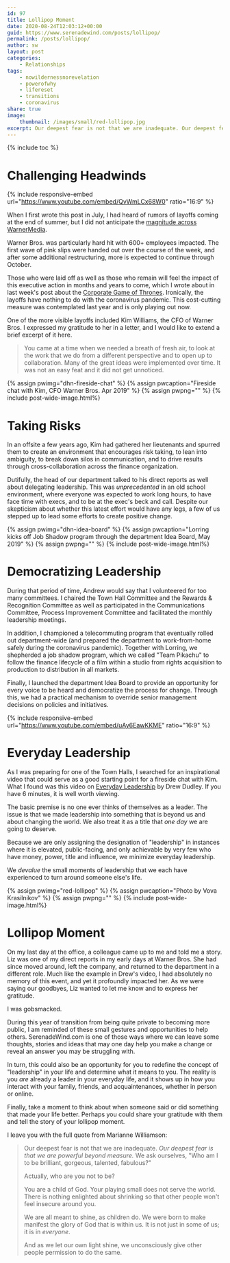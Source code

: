 ```yaml
---
id: 97
title: Lollipop Moment
date: 2020-08-24T12:03:12+00:00
guid: https://www.serenadewind.com/posts/lollipop/
permalink: /posts/lollipop/
author: sw
layout: post
categories:
    - Relationships
tags:
    - nowildernessnorevelation
    - powerofwhy
    - lifereset
    - transitions
    - coronavirus
share: true
image:
    thumbnail: /images/small/red-lollipop.jpg 
excerpt: Our deepest fear is not that we are inadequate. Our deepest fear is that we are powerful beyond measure. It is our light, not our darkness, that most frightens us. ~ Marianne Williamson
---
```

{% include toc %}

# Challenging Headwinds

{% include responsive-embed url="https://www.youtube.com/embed/QvWmLCx68W0" ratio="16:9" %}

When I first wrote this post in July, I had heard of rumors of layoffs coming at the end of summer, but I did not anticipate the [magnitude across WarnerMedia](https://www.hollywoodreporter.com/news/warnermedia-begins-massive-round-layoffs-1287678). 

Warner Bros. was particularly hard hit with 600+ employees impacted. The first wave of pink slips were handed out over the course of the week, and after some additional restructuring, more is expected to continue through October. 

Those who were laid off as well as those who remain will feel the impact of this executive action in months and years to come, which I wrote about in last week's post about the [Corporate Game of Thrones](https://www.patreon.com/posts/40320060/). Ironically, the layoffs have nothing to do with the coronavirus pandemic. This cost-cutting measure was contemplated last year and is only playing out now.

One of the more visible layoffs included Kim Williams, the CFO of Warner Bros. I expressed my gratitude to her in a letter, and I would like to extend a brief excerpt of it here. 

>You came at a time when we needed a breath of fresh air, to look at the work that we do from a different perspective and to open up to collaboration. Many of the great ideas were implemented over time. It was not an easy feat and it did not get unnoticed.

{% assign pwimg="dhn-fireside-chat" %}
{% assign pwcaption="Fireside chat with Kim, CFO Warner Bros. Apr 2019" %}
{% assign pwpng="" %}
{% include post-wide-image.html%}

# Taking Risks 

In an offsite a few years ago, Kim had gathered her lieutenants and spurred them to create an environment that encourages risk taking, to lean into ambiguity, to break down silos in communication, and to drive results through cross-collaboration across the finance organization. 

Dutifully, the head of our department talked to his direct reports as well about delegating leadership. This was *unprecedented* in an old school environment, where everyone was expected to work long hours, to have face time with execs, and to be at the exec's beck and call. Despite our skepticism about whether this latest effort would have any legs, a few of us stepped up to lead some efforts to create positive change.

{% assign pwimg="dhn-idea-board" %}
{% assign pwcaption="Lorring kicks off Job Shadow program through the department Idea Board, May 2019" %}
{% assign pwpng="" %}
{% include post-wide-image.html%}

# Democratizing Leadership 

During that period of time, Andrew would say that I volunteered for too many committees. I chaired the Town Hall Committee and the Rewards & Recognition Committee as well as participated in the Communications Committee, Process Improvement Committee and facilitated the monthly leadership meetings. 

In addition, I championed a telecommuting program that eventually rolled out department-wide (and prepared the department to work-from-home safely during the coronavirus pandemic). Together with Lorring, we shepherded a job shadow program, which we called "Team Pikachu" to follow the finance lifecycle of a film within a studio from rights acquisition to production to distribution in all markets. 

Finally, I launched the department Idea Board to provide an opportunity for every voice to be heard and democratize the process for change. Through this, we had a practical mechanism to override senior management decisions on policies and initiatives. 

{% include responsive-embed url="https://www.youtube.com/embed/uAy6EawKKME" ratio="16:9" %}

# Everyday Leadership

As I was preparing for one of the Town Halls, I searched for an inspirational video that could serve as a good starting point for a fireside chat with Kim. What I found was this video on [Everyday Leadership](https://www.youtube.com/watch?v=uAy6EawKKME
) by Drew Dudley. If you have 6 minutes, it is well worth viewing.

The basic premise is no one ever thinks of themselves as a leader. The issue is that we made leadership into something that is beyond us and about changing the world. We also treat it as a title that *one day* we are going to deserve. 

Because we are only assigning the designation of "leadership" in instances where it is elevated, public-facing, and only achievable by very few who have money, power, title and influence, we minimize everyday leadership. 

We *devalue* the small moments of leadership that we each have experienced to turn around someone else's life.

{% assign pwimg="red-lollipop" %}
{% assign pwcaption="Photo by Vova Krasilnikov" %}
{% assign pwpng="" %}
{% include post-wide-image.html%}

# Lollipop Moment

On my last day at the office, a colleague came up to me and told me a story. Liz was one of my direct reports in my early days at Warner Bros. She had since moved around, left the company, and returned to the department in a different role. Much like the example in Drew's video, I had absolutely no memory of this event, and yet it profoundly impacted her. As we were saying our goodbyes, Liz wanted to let me know and to express her gratitude. 

I was gobsmacked.

During this year of transition from being quite private to becoming more public, I am reminded of these small gestures and opportunities to help others. SerenadeWind.com is one of those ways where we can leave some thoughts, stories and ideas that may one day help you make a change or reveal an answer you may be struggling with. 

In turn, this could also be an opportunity for you to redefine the concept of "leadership" in your life and determine what it means to you. The reality is you *are* already a leader in your everyday life, and it shows up in how you interact with your family, friends, and acquaintenances, whether in person or online.

Finally, take a moment to think about when someone said or did something that made your life better. Perhaps you could share your gratitude with them and tell the story of your lollipop moment. 

I leave you with the full quote from Marianne Williamson:

>Our deepest fear is not that we are inadequate. *Our deepest fear is that we are powerful beyond measure.* We ask ourselves, "Who am I to be brilliant, gorgeous, talented, fabulous?" 
>
>Actually, who are you not to be? 
>
>You are a child of God. Your playing small does not serve the world. There is nothing enlighted about shrinking so that other people won't feel insecure around you. 
>
>We are all meant to shine, as children do. We were born to make manifest the glory of God that is within us. It is not just in some of us; it is in *everyone*.
>
> And as we let our own light shine, we unconsciously give other people permission to do the same.
